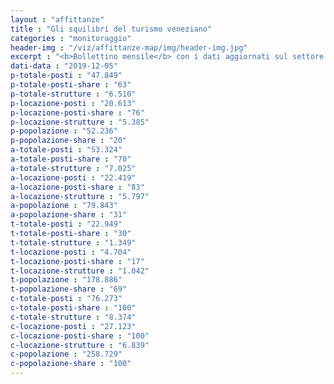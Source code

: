 ```yaml
---
layout : "affittanze"
title : "Gli squilibri del turismo veneziano"
categories : "monitoraggio"
header-img : "/viz/affittanze-map/img/header-img.jpg"
excerpt : "<b>Bollettino mensile</b> con i dati aggiornati sul settore ricettivo alberghiero ed extra-alberghiero. confrontati con quelli sulla popolazione. Scopri. attraverso grafici e mappe interattive. le dinamiche di squilibrio che sottraggono abitazioni residenziali in favore del settore turistico."
dati-data : "2019-12-05"
p-totale-posti : "47.849"
p-totale-posti-share : "63"
p-totale-strutture : "6.510"
p-locazione-posti : "20.613"
p-locazione-posti-share : "76"
p-locazione-strutture : "5.385"
p-popolazione : "52.236"
p-popolazione-share : "20"
a-totale-posti : "53.324"
a-totale-posti-share : "70"
a-totale-strutture : "7.025"
a-locazione-posti : "22.419"
a-locazione-posti-share : "83"
a-locazione-strutture : "5.797"
a-popolazione : "79.843"
a-popolazione-share : "31"
t-totale-posti : "22.949"
t-totale-posti-share : "30"
t-totale-strutture : "1.349"
t-locazione-posti : "4.704"
t-locazione-posti-share : "17"
t-locazione-strutture : "1.042"
t-popolazione : "178.886"
t-popolazione-share : "69"
c-totale-posti : "76.273"
c-totale-posti-share : "100"
c-totale-strutture : "8.374"
c-locazione-posti : "27.123"
c-locazione-posti-share : "100"
c-locazione-strutture : "6.839"
c-popolazione : "258.729"
c-popolazione-share : "100"
---
```


